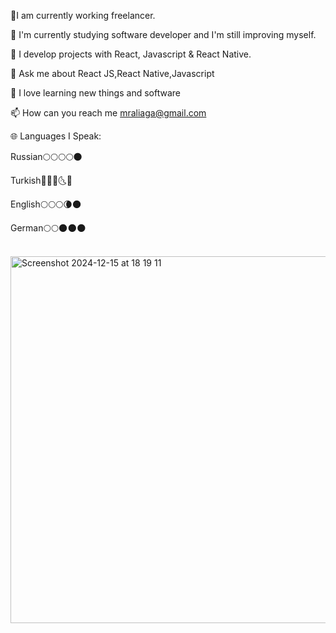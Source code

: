 🔭I am currently working freelancer.

🌱 I'm currently studying software developer and I'm still improving myself.

🔮 I develop projects with React, Javascript & React Native.

💬 Ask me about React JS,React Native,Javascript

🤭 I love learning new things and software

📫 How can you reach me mraliaga@gmail.com

🌐 Languages I Speak:

Russian🌕🌕🌕🌕🌑

Turkish🌝🌝🌝🌜🌚

English🌕🌕🌕🌘🌑

German🌕🌕🌑🌑🌑


<br> <img width="587" alt="Screenshot 2024-12-15 at 18 19 11" src="https://github.com/user-attachments/assets/6a7943af-e767-43c9-b77b-5233ddebda85" />




